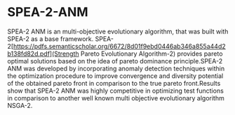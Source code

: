 # SPEA-2-ANM
SPEA-2 ANM is an multi-objective evolutionary algorithm, that was built with SPEA-2 as a base framework. SPEA-2[https://pdfs.semanticscholar.org/6672/8d01f9ebd0446ab346a855a44d2b138fd82d.pdf](Strength Pareto Evolutionary Algorithm-2) provides pareto optimal solutions based on the idea of pareto dominance principle.SPEA-2 ANM was developed by incorporating anomaly detection techniques within the optimization procedure to improve convergence and diversity potential of the obtained pareto front in comparison to the true pareto front.Results show that SPEA-2 ANM was highly competitive in optimizing test functions in comparison to another well known multi objective evolutionary algorithm NSGA-2. 
